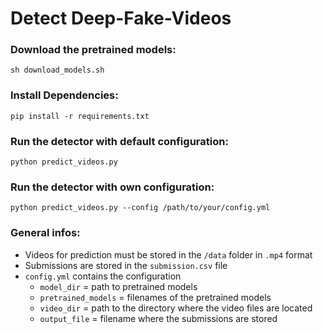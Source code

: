 # Detect Deep-Fake-Videos

### Download the pretrained models:

```
sh download_models.sh
```

### Install Dependencies:

```
pip install -r requirements.txt
```

### Run the detector with default configuration:

```
python predict_videos.py
```

### Run the detector with own configuration:

```
python predict_videos.py --config /path/to/your/config.yml
```

### General infos:

- Videos for prediction must be stored in the `/data` folder in `.mp4` format
- Submissions are stored in the `submission.csv` file
- `config.yml` contains the configuration
  - `model_dir` = path to pretrained models
  - `pretrained_models` = filenames of the pretrained models
  - `video_dir` = path to the directory where the video files are located
  - `output_file` = filename where the submissions are stored
